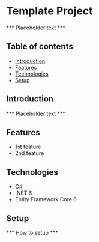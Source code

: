 # Template Project

*** Placoholder text ***

## Table of contents
* [Introduction](#introduction)
* [Features](#features)
* [Technologies](#technologies)
* [Setup](#setup)

## Introduction

*** Placeholder text ***

## Features

* 1st feature
* 2nd feature

## Technologies

* C#
* .NET 6
* Entity Framework Core 6

## Setup

*** How to setup ***
